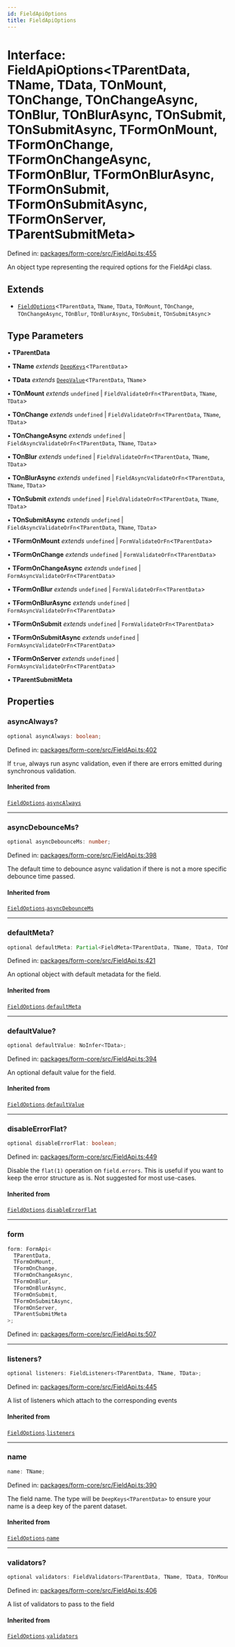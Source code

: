 ```yaml
---
id: FieldApiOptions
title: FieldApiOptions
---
```


<!-- DO NOT EDIT: this page is autogenerated from the type comments -->

# Interface: FieldApiOptions\<TParentData, TName, TData, TOnMount, TOnChange, TOnChangeAsync, TOnBlur, TOnBlurAsync, TOnSubmit, TOnSubmitAsync, TFormOnMount, TFormOnChange, TFormOnChangeAsync, TFormOnBlur, TFormOnBlurAsync, TFormOnSubmit, TFormOnSubmitAsync, TFormOnServer, TParentSubmitMeta\>

Defined in: [packages/form-core/src/FieldApi.ts:455](https://github.com/TanStack/form/blob/main/packages/form-core/src/FieldApi.ts#L455)

An object type representing the required options for the FieldApi class.

## Extends

- [`FieldOptions`](../fieldoptions.md)\<`TParentData`, `TName`, `TData`, `TOnMount`, `TOnChange`, `TOnChangeAsync`, `TOnBlur`, `TOnBlurAsync`, `TOnSubmit`, `TOnSubmitAsync`\>

## Type Parameters

• **TParentData**

• **TName** _extends_ [`DeepKeys`](../../type-aliases/deepkeys.md)\<`TParentData`\>

• **TData** _extends_ [`DeepValue`](../../type-aliases/deepvalue.md)\<`TParentData`, `TName`\>

• **TOnMount** _extends_ `undefined` \| `FieldValidateOrFn`\<`TParentData`, `TName`, `TData`\>

• **TOnChange** _extends_ `undefined` \| `FieldValidateOrFn`\<`TParentData`, `TName`, `TData`\>

• **TOnChangeAsync** _extends_ `undefined` \| `FieldAsyncValidateOrFn`\<`TParentData`, `TName`, `TData`\>

• **TOnBlur** _extends_ `undefined` \| `FieldValidateOrFn`\<`TParentData`, `TName`, `TData`\>

• **TOnBlurAsync** _extends_ `undefined` \| `FieldAsyncValidateOrFn`\<`TParentData`, `TName`, `TData`\>

• **TOnSubmit** _extends_ `undefined` \| `FieldValidateOrFn`\<`TParentData`, `TName`, `TData`\>

• **TOnSubmitAsync** _extends_ `undefined` \| `FieldAsyncValidateOrFn`\<`TParentData`, `TName`, `TData`\>

• **TFormOnMount** _extends_ `undefined` \| `FormValidateOrFn`\<`TParentData`\>

• **TFormOnChange** _extends_ `undefined` \| `FormValidateOrFn`\<`TParentData`\>

• **TFormOnChangeAsync** _extends_ `undefined` \| `FormAsyncValidateOrFn`\<`TParentData`\>

• **TFormOnBlur** _extends_ `undefined` \| `FormValidateOrFn`\<`TParentData`\>

• **TFormOnBlurAsync** _extends_ `undefined` \| `FormAsyncValidateOrFn`\<`TParentData`\>

• **TFormOnSubmit** _extends_ `undefined` \| `FormValidateOrFn`\<`TParentData`\>

• **TFormOnSubmitAsync** _extends_ `undefined` \| `FormAsyncValidateOrFn`\<`TParentData`\>

• **TFormOnServer** _extends_ `undefined` \| `FormAsyncValidateOrFn`\<`TParentData`\>

• **TParentSubmitMeta**

## Properties

### asyncAlways?

```ts
optional asyncAlways: boolean;
```

Defined in: [packages/form-core/src/FieldApi.ts:402](https://github.com/TanStack/form/blob/main/packages/form-core/src/FieldApi.ts#L402)

If `true`, always run async validation, even if there are errors emitted during synchronous validation.

#### Inherited from

[`FieldOptions`](../fieldoptions.md).[`asyncAlways`](../FieldOptions.md#asyncalways)

---

### asyncDebounceMs?

```ts
optional asyncDebounceMs: number;
```

Defined in: [packages/form-core/src/FieldApi.ts:398](https://github.com/TanStack/form/blob/main/packages/form-core/src/FieldApi.ts#L398)

The default time to debounce async validation if there is not a more specific debounce time passed.

#### Inherited from

[`FieldOptions`](../fieldoptions.md).[`asyncDebounceMs`](../FieldOptions.md#asyncdebouncems)

---

### defaultMeta?

```ts
optional defaultMeta: Partial<FieldMeta<TParentData, TName, TData, TOnMount, TOnChange, TOnChangeAsync, TOnBlur, TOnBlurAsync, TOnSubmit, TOnSubmitAsync, any, any, any, any, any, any, any>>;
```

Defined in: [packages/form-core/src/FieldApi.ts:421](https://github.com/TanStack/form/blob/main/packages/form-core/src/FieldApi.ts#L421)

An optional object with default metadata for the field.

#### Inherited from

[`FieldOptions`](../fieldoptions.md).[`defaultMeta`](../FieldOptions.md#defaultmeta)

---

### defaultValue?

```ts
optional defaultValue: NoInfer<TData>;
```

Defined in: [packages/form-core/src/FieldApi.ts:394](https://github.com/TanStack/form/blob/main/packages/form-core/src/FieldApi.ts#L394)

An optional default value for the field.

#### Inherited from

[`FieldOptions`](../fieldoptions.md).[`defaultValue`](../FieldOptions.md#defaultvalue)

---

### disableErrorFlat?

```ts
optional disableErrorFlat: boolean;
```

Defined in: [packages/form-core/src/FieldApi.ts:449](https://github.com/TanStack/form/blob/main/packages/form-core/src/FieldApi.ts#L449)

Disable the `flat(1)` operation on `field.errors`. This is useful if you want to keep the error structure as is. Not suggested for most use-cases.

#### Inherited from

[`FieldOptions`](../fieldoptions.md).[`disableErrorFlat`](../FieldOptions.md#disableerrorflat)

---

### form

```ts
form: FormApi<
  TParentData,
  TFormOnMount,
  TFormOnChange,
  TFormOnChangeAsync,
  TFormOnBlur,
  TFormOnBlurAsync,
  TFormOnSubmit,
  TFormOnSubmitAsync,
  TFormOnServer,
  TParentSubmitMeta
>;
```

Defined in: [packages/form-core/src/FieldApi.ts:507](https://github.com/TanStack/form/blob/main/packages/form-core/src/FieldApi.ts#L507)

---

### listeners?

```ts
optional listeners: FieldListeners<TParentData, TName, TData>;
```

Defined in: [packages/form-core/src/FieldApi.ts:445](https://github.com/TanStack/form/blob/main/packages/form-core/src/FieldApi.ts#L445)

A list of listeners which attach to the corresponding events

#### Inherited from

[`FieldOptions`](../fieldoptions.md).[`listeners`](../FieldOptions.md#listeners)

---

### name

```ts
name: TName;
```

Defined in: [packages/form-core/src/FieldApi.ts:390](https://github.com/TanStack/form/blob/main/packages/form-core/src/FieldApi.ts#L390)

The field name. The type will be `DeepKeys<TParentData>` to ensure your name is a deep key of the parent dataset.

#### Inherited from

[`FieldOptions`](../fieldoptions.md).[`name`](../FieldOptions.md#name)

---

### validators?

```ts
optional validators: FieldValidators<TParentData, TName, TData, TOnMount, TOnChange, TOnChangeAsync, TOnBlur, TOnBlurAsync, TOnSubmit, TOnSubmitAsync>;
```

Defined in: [packages/form-core/src/FieldApi.ts:406](https://github.com/TanStack/form/blob/main/packages/form-core/src/FieldApi.ts#L406)

A list of validators to pass to the field

#### Inherited from

[`FieldOptions`](../fieldoptions.md).[`validators`](../FieldOptions.md#validators)
